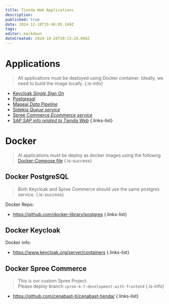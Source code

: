 ```yaml
---
title: Tienda Web Applications
description: 
published: true
date: 2024-12-10T15:40:05.149Z
tags: 
editor: markdown
dateCreated: 2024-10-28T20:13:24.094Z
---
```


# Applications

> All applications must be deployed using Docker container.
> Ideally, we need to build the image locally.
{.is-info}

- [Keycloak *Single Sign On*](/infrastructure/applications/keycloak)
- [Postgresql](/infrastructure/applications/postgresql)
- [Mageai *Data Pipeline*](/infrastructure/applications/mageai)
- [Sidekiq *Queue service*](/infrastructure/applications/sidekiq)
- [Spree Commerce *Ecommerce service*](/infrastructure/applications/spree)
- [SAP *SAP info related to Tienda Web*](/infrastructure/applications/SAP)
{.links-list}



# Docker

> Al applications must be deploy as docker images using the followng [Docker-Compose file](https://github.com/Departamento-TI/cenabast-tienda/blob/spree-4-7-development-with-frontend/docker-compose.yml)
{.is-success}

## Docker PostgreSQL

> Both Keycloak and Spree Commerce should use the same postgres service.
{.is-success}


Docker Repo:

- https://github.com/docker-library/postgres
{.links-list}

## Docker Keycloak

Docker info:

- https://www.keycloak.org/server/containers
{.links-list}

## Docker Spree Commerce

> This is our custom Spree Project. \
> Please deploy branch `spree-4-7-development-with-frontend`
{.is-info}

- https://github.com/cenabast-ti/cenabast-tienda/
{.links-list}
